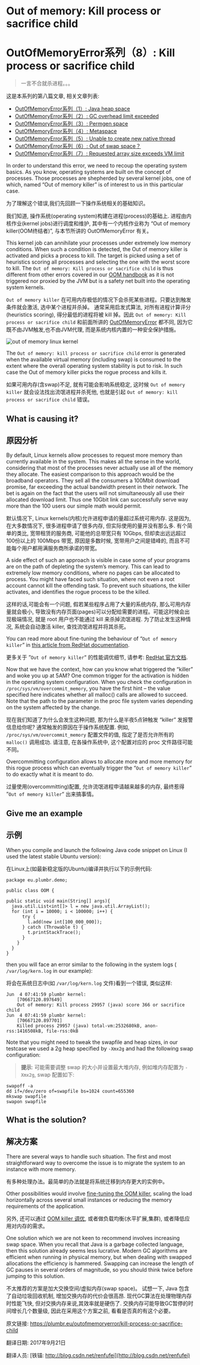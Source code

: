 # Out of memory: **Kill process or sacrifice child**

# OutOfMemoryError系列（8）: Kill process or sacrifice child

> 一言不合就杀进程。。。



这是本系列的第八篇文章, 相关文章列表:

- [OutOfMemoryError系列（1）: Java heap space](http://blog.csdn.net/renfufei/article/details/76350794)
- [OutOfMemoryError系列（2）: GC overhead limit exceeded](http://blog.csdn.net/renfufei/article/details/77585294)
- [OutOfMemoryError系列（3）: Permgen space](http://blog.csdn.net/renfufei/article/details/77994177)
- [OutOfMemoryError系列（4）: Metaspace](http://blog.csdn.net/renfufei/article/details/78061354)
- [OutOfMemoryError系列（5）: Unable to create new native thread](http://blog.csdn.net/renfufei/article/details/78088553)
- [OutOfMemoryError系列（6）: Out of swap space？](http://blog.csdn.net/renfufei/article/details/78136638)
- [OutOfMemoryError系列（7）: Requested array size exceeds VM limit](http://blog.csdn.net/renfufei/article/details/78170188)



In order to understand this error, we need to recoup the operating system basics. As you know, operating systems are built on the concept of processes. Those processes are shepherded by several kernel jobs, one of which, named “Out of memory killer” is of interest to us in this particular case.

为了理解这个错误,我们先回顾一下操作系统相关的基础知识。

我们知道, 操作系统(operating system)构建在进程(process)的基础上. 进程由内核作业(kernel jobs)进行调度和维护, 其中有一个内核作业称为 “Out of memory killer(OOM终结者)”, 与本节所讲的 OutOfMemoryError 有关。

This kernel job can annihilate your processes under extremely low memory conditions. When such a condition is detected, the Out of memory killer is activated and picks a process to kill. The target is picked using a set of heuristics scoring all processes and selecting the one with the worst score to kill. The `Out of memory: Kill process or sacrifice child` is thus different from other errors covered in our [OOM handbook](http://plumbr.eu/outofmemoryerror) as it is not triggered nor proxied by the JVM but is a safety net built into the operating system kernels.

`Out of memory killer` 在可用内存极低的情况下会杀死某些进程。只要达到触发条件就会激活, 选中某个进程并杀掉。 通常采用启发式算法, 对所有进程计算评分(heuristics scoring), 得分最低的进程将被 kill 掉。因此 `Out of memory: Kill process or sacrifice child` 和前面所讲的 [OutOfMemoryError](http://blog.csdn.net/renfufei/article/category/5884735) 都不同, 因为它既不由JVM触发,也不由JVM代理, 而是系统内核内置的一种安全保护措施。


![out of memory linux kernel](./08_01_out-of-memory-kill-process-or-sacrifice-child.png)



The `Out of memory: kill process or sacrifice child` error is generated when the available virtual memory (including swap) is consumed to the extent where the overall operating system stability is put to risk. In such case the Out of memory killer picks the rogue process and kills it.

如果可用内存(含swap)不足, 就有可能会影响系统稳定, 这时候 `Out of memory killer` 就会设法找出流氓进程并杀死他, 也就是引起 `Out of memory: kill process or sacrifice child` 错误。

## What is causing it?

## 原因分析

By default, Linux kernels allow processes to request more memory than currently available in the system. This makes all the sense in the world, considering that most of the processes never actually use all of the memory they allocate. The easiest comparison to this approach would be the broadband operators. They sell all the consumers a 100Mbit download promise, far exceeding the actual bandwidth present in their network. The bet is again on the fact that the users will not simultaneously all use their allocated download limit. Thus one 10Gbit link can successfully serve way more than the 100 users our simple math would permit.

默认情况下, Linux kernels(内核)允许进程申请的量超过系统可用内存. 这是因为,在大多数情况下, 很多进程申请了很多内存, 但实际使用的量并没有那么多. 
有个简单的类比, 宽带租赁的服务商, 可能他的总带宽只有 10Gbps, 但却卖出远远超过100份以上的 100Mbps 带宽, 原因是多数时候, 宽带用户之间是错峰的, 而且不可能每个用户都用满服务商所承诺的带宽。

A side effect of such an approach is visible in case some of your programs are on the path of depleting the system’s memory. This can lead to extremely low memory conditions, where no pages can be allocated to process. You might have faced such situation, where not even a root account cannot kill the offending task. To prevent such situations, the killer activates, and identifies the rogue process to be the killed.

这样的话,可能会有一个问题, 假若某些程序占用了大量的系统内存, 那么可用内存量就会极小, 导致没有内存页面(pages)可以分配给需要的进程。可能这时候会出现极端情况, 就是 root 用户也不能通过 kill 来杀掉流氓进程. 为了防止发生这种情况, 系统会自动激活 killer, 查找流氓进程并将其杀死。

You can read more about fine-tuning the behaviour of “`Out of memory killer`” in [this article from RedHat documentation](https://access.redhat.com/site/documentation/en-US/Red_Hat_Enterprise_Linux/6/html/Performance_Tuning_Guide/s-memory-captun.html).

更多关于 ”`Out of memory killer`“ 的性能调优细节, 请参考: [RedHat 官方文档](https://access.redhat.com/site/documentation/en-US/Red_Hat_Enterprise_Linux/6/html/Performance_Tuning_Guide/s-memory-captun.html).

Now that we have the context, how can you know what triggered the “killer” and woke you up at 5AM? One common trigger for the activation is hidden in the operating system configuration. When you check the configuration in `/proc/sys/vm/overcommit_memory`, you have the first hint – the value specified here indicates whether all malloc() calls are allowed to succeed. Note that the path to the parameter in the proc file system varies depending on the system affected by the change.

现在我们知道了为什么会发生这种问题, 那为什么是半夜5点钟触发 “killer” 发报警信息给你呢? 通常触发的原因在于操作系统配置. 例如, `/proc/sys/vm/overcommit_memory` 配置文件的值, 指定了是否允许所有的 `malloc()` 调用成功. 请注意, 在各操作系统中, 这个配置对应的 proc 文件路径可能不同。

Overcommitting configuration allows to allocate more and more memory for this rogue process which can eventually trigger the “`Out of memory killer`” to do exactly what it is meant to do.

过量使用(overcommitting)配置, 允许流氓进程申请越来越多的内存, 最终惹得 ”`Out of memory killer`“ 出来搞事情。

## Give me an example

## 示例

When you compile and launch the following Java code snippet on Linux (I used the latest stable Ubuntu version):

在Linux上(如最新稳定版的Ubuntu)编译并执行以下的示例代码:

```
package eu.plumbr.demo;

public class OOM {

public static void main(String[] args){
  java.util.List<int[]> l = new java.util.ArrayList();
  for (int i = 10000; i < 100000; i++) {
      try {
        l.add(new int[100_000_000]);
      } catch (Throwable t) {
        t.printStackTrace();
      }
    }
  }
}
```



then you will face an error similar to the following in the system logs ( `/var/log/kern.log` in our example):

将会在系统日志中(如 `/var/log/kern.log` 文件)看到一个错误, 类似这样:

```
Jun  4 07:41:59 plumbr kernel: 
	[70667120.897649]
	Out of memory: Kill process 29957 (java) score 366 or sacrifice child
Jun  4 07:41:59 plumbr kernel: 
	[70667120.897701]
	Killed process 29957 (java) total-vm:2532680kB, anon-rss:1416508kB, file-rss:0kB
```



Note that you might need to tweak the swapfile and heap sizes, in our testcase we used a 2g heap specified by `-Xmx2g` and had the following swap configuration:

> **提示**: 可能需要调整 swap 的大小并设置最大堆内存, 例如堆内存配置为 `-Xmx2g`,  swap 配置如下:

```
swapoff -a 
dd if=/dev/zero of=swapfile bs=1024 count=655360
mkswap swapfile
swapon swapfile
```



## What is the solution?

## 解决方案

There are several ways to handle such situation. The first and most straightforward way to overcome the issue is to migrate the system to an instance with more memory.

有多种处理办法。最简单的办法就是将系统迁移到内存更大的实例中。

Other possibilities would involve [fine-tuning the OOM killer](https://access.redhat.com/site/documentation/en-US/Red_Hat_Enterprise_Linux/6/html/Performance_Tuning_Guide/s-memory-captun.html), scaling the load horizontally across several small instances or reducing the memory requirements of the application.

另外, 还可以通过 [OOM killer 调优](https://access.redhat.com/site/documentation/en-US/Red_Hat_Enterprise_Linux/6/html/Performance_Tuning_Guide/s-memory-captun.html), 或者做负载均衡(水平扩展,集群), 或者降低应用对内存的需求。

One solution which we are not keen to recommend involves increasing swap space. When you recall that Java is a garbage collected language, then this solution already seems less lucrative. Modern GC algorithms are efficient when running in physical memory, but when dealing with swapped allocations the efficiency is hammered. Swapping can increase the length of GC pauses in several orders of magnitude, so you should think twice before jumping to this solution.

不太推荐的方案是加大交换空间/虚拟内存(swap space)。 试想一下, Java 包含了自动垃圾回收机制, 增加交换内存的代价会很高昂. 现代GC算法在处理物理内存时性能飞快, 但对交换内存来说,其效率就是硬伤了. 交换内存可能导致GC暂停的时间增长几个数量级, 因此在采用这个方案之前, 看看是否真的有这个必要。




原文链接: <https://plumbr.eu/outofmemoryerror/kill-process-or-sacrifice-child>

翻译日期: 2017年9月21日

翻译人员: [铁锚: http://blog.csdn.net/renfufei](http://blog.csdn.net/renfufei)

